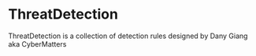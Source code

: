 # ThreatDetection
ThreatDetection is a collection of detection rules designed by Dany Giang aka CyberMatters
